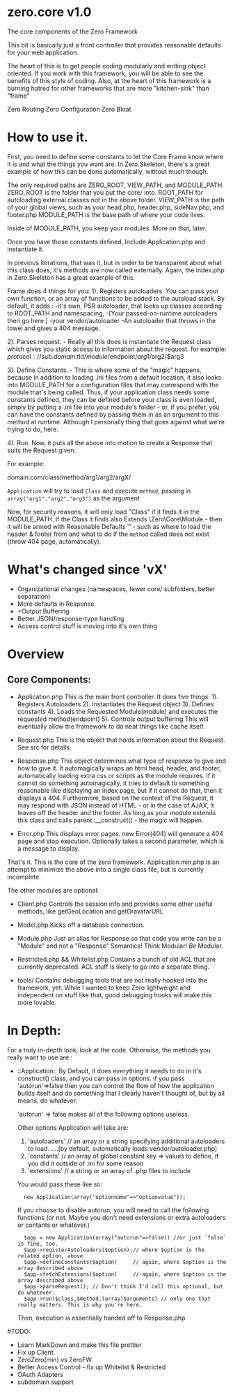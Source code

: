 # zero.core v1.0 
The core components of the Zero Framework

This bit is basically just a front controller that provides reasonable defaults for your web application. 

The heart of this is to get people coding modularly and writing object oriented. 
If you work with this framework, you will be able to see the benefits of this style of coding. 
Also, at the heart of this framework is a burning hatred for other frameworks that are more "kitchen-sink" than "frame"

Zero Routing 
Zero Configuration 
Zero Bloat

# How to use it. 


First, you need to define some constants to let the Core Frame know where it is and what the things you want are. 
In Zero.Skeleton, there's a great example of how this can be done automatically, without much though. 

The only required paths are ZERO_ROOT, VIEW_PATH, and MODULE_PATH. 
ZERO_ROOT is the folder that you put the core/ into.
ROOT_PATH for autoloading external classes not in the above folder. 
VIEW_PATH is the path of your global views, such as your head.php, header.php, sideNav.php, and footer.php
MODULE_PATH is the base path of where your code lives. 

Inside of MODULE_PATH, you keep your modules. More on that, later. 

Once you have those constants defined, 
Include Application.php and instantiate it. 

In previous iterations, that was it, but in order to be transparent about what this class does, it's methods are now called externally. 
Again, the index.php in Zero.Skeleton has a great example of this. 

Frame does 4 things for you: 
1). Registers autoloaders. You can pass your own function, or an array of functions to be added to the autoload stack. 
By default, it adds :
    -it's own, PSR autoloader, that looks up classes according to ROOT_PATH and namespacing, 
    -[Your passed-on-runtime autoloaders then go here ]
    -your vendor/autoloader
    -An autoloader that throws in the towel and gives a 404 message. 

2). Parses request. 
    - Really all this does is instantiate the Request class which gives you static access to information about the request. 
    for example: 
    $protocol://$sub.$domain.$tld/$module/$endpoint/$arg1/$arg2/$arg3

3). Define Constants. 
    - This is where some of the "magic" happens, because in addition to loading .ini files from a default location, it also looks into MODULE_PATH for a configuration files that may correspond with the module that's being called. Thus, if your application class needs some constants defined, they can be defined before your class is even loaded, simply by putting a .ini file into your module's folder
    - or, if you prefer, you can have the constants defined by passing them in as an argument to this method at runtime. Although I personally thing that goes against what we're trying to do, here. 

4). Run. 
    Now, it puts all the above into motion to create a Response that suits the Request given. 

For example: 

domain.com/class/method/arg1/arg2/argX/

`Application` will try to load `Class` and execute `method`, passing in `array("arg1","arg2","arg3")` as the argument 

Now, for security reasons, it will only load "Class" if it finds it in the MODULE_PATH. 
If the Class it finds also Extends \Zero\Core\Module - then it will be armed with Reasonable Defaults ™ - such as where to load the header & footer from
and what to do if the `method` called does not exist (throw 404 page, automatically). 



# What's changed since 'vX' 
- Organizational changes (namespaces, fewer core/ subfolders, better separation)
- More defaults in Response 
- +Output Buffering 
- Better JSON/response-type handling 
- Access control stuff is moving into it's own thing 

# Overview

## Core Components: 

- Application.php 
    This is the main front controller. It does five things: 
    1). Registers Autoloaders 
    2). Instantiates the Request object 
    3). Defines constants 
    4). Loads the Requested Module(module) and executes the requested method(endpoint) 
    5). Controls output buffering This will eventually allow the framework to do neat things like cache itself. 

- Request.php 
    This is the object that holds information about the Request. See src for details. 

- Response.php 
    This object determines what type of response to give and how to give it. 
    It automagically wraps an html head, header, and footer, automatically loading extra css or scripts as the module requires.
    If it cannot do something automagically, it tries to default to something reasonable like displaying an index page, 
    but if it cannot do that, then it displays a 404. 
    Furthermore, based on the context of the Request, it may respond with JSON instead of HTML - or in the case of AJAX, 
    it leaves off the header and the footer. 
    As long as your module extends this class and calls parent::__construct() - the magic will happen.

- Error.php 
    This displays error pages. new Error(404) will generate a 404 page and stop execution. 
    Optionally takes a second parameter, which is a message to display. 

That's it. This is the core of the zero framework. Application.min.php is an attempt to minimize the above into a single class file, but is currently incomplete. 

The other modules are optional: 

- Client.php 
    Controls the session info and provides some other useful methods, like getGeoLocation and getGravatarURL

- Model.php
    Kicks off a database connection. 

- Module.php 
    Just an alias for Response so that code you write can be a "Module" and not a "Response" Semantics! Think Modular! *Be* Modular.

- Restricted.php && Whitelist.php
    Contains a bunch of old ACL that are currently deprecated. ACL stuff is likely to go into a separate thing. 

- tools/ 
    Contains debugging tools that are not really hooked into the framework, yet. While I wanted to keep Zero lightweight and independent on stuff like that, good debugging hooks will make this more lovable.

# In Depth: 

For a truly in-depth look, look at the code. Otherwise, the methods you really want to use are : 

- ::Application::
    By Default, it does everything it needs to do in it's construct() class, and you can pass in options. 
    if you pass 'autorun'=>false then you can control the flow of how the application builds itself and do something
    that I clearly haven't thought of, but by all means, do whatever. 

    'autorun' => false makes all of the following options useless. 

    Other options Application will take are: 
    1. 'autoloaders' // an array or a string specifying additional autoloaders to load. 
    ....(by default, automatically loads vendor/autoloader.php)
    2. 'constants'   // an array of global constant key => values to define, if you did it outside of .ini for some reason
    3. 'extensions'  // a string or an array of .php files to include
    
    You would pass these like so: 

        new Application(array("optionname"=>"optionvalue"));

    If you choose to disable autorun, you will need to call the following functions 
    (or not. Maybe you don't need extensions or extra autoloaders or contants or whatever.)

        $app = new Application(array("autorun"=>false)) //or just `false` is fine, too.
        $app->registerAutoloaders($option);// where $option is the related option, above
        $app->defineConstants($option)     // again, where $option is the array described above
        $app->fetchExtensions($option)     //-again, where $option is the array described above
        $app->parseRequest(); // Don't think I'd call this optional, but do whatever. 
        $app->run($class,$method,(array)$arguments) // only one that really matters. This is why you're here. 

    Then, execution is essentially handed off to Response.php


#TODO: 

- Learn MarkDown and make this file prettier
- Fix up Client. 
- ZeroZero(min) vs ZeroFW 
- Better Access Control  - fix up Whitelist & Restricted 
- OAuth Adapters
- subdomain support
